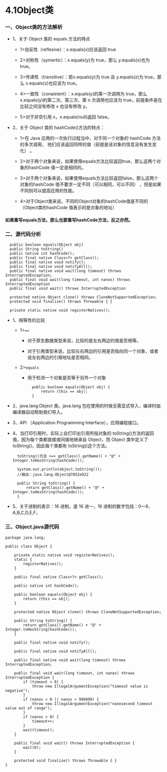 # 4.1Object类

### 一、Object类的方法解析

* 1、关于 Object 类的 equals 方法的特点 

   * 1>自反性（reflexive）：x.equals(x)应该返回 true 
      
   * 2>对称性（symertic）：x.equals(y)为 true，那么 y.equals(x)也为 true。 
      
   * 3>传递性（transitive）：若x.equals(y)为 true 且 y.equals(z)为 true，那么 x.equals(z)也应该为 true。 
      
   * 4>一致性（conaistent）：x.equals(y)的第一次调用为 true，那么 x.equals(y)的第二次、第三次、第 n 次调用也应该为 true，前提条件是在比较之间没有修改 x 也没有修改 y。 
      
   * 5>对于非空引用 x，x.equals(null)返回 false。 

* 2、关于 Object 类的 hashCode()方法的特点： 

   * 1>在 Java 应用的一次执行过程当中，对于同一个对象的 hashCode 方法的多次调用， 他们应该返回同样的值（前提是该对象的信息没有发生变化） 。 

   * 2>对于两个对象来说，如果使用equals方法比较返回true，那么这两个对象的hashCode 值一定是相同的。 

   * 3>对于两个对象来说，如果使用equals方法比较返回false，那么这两个对象的hashCode 值不要求一定不同（可以相同，可以不同） ，但是如果不同则可以提高应用的性能。 

   * 4>对于Object类来说，不同的Object对象的hashCode值是不同的（Object类的hashCode 值表示的是对象的地址）

####  如果重写equals方法，那么也要重写hashCode方法，反之亦然。








### 二、源代码分析

      public boolean equals(Object obj)
      public String toString()
      public native int hashCode();
      public final native Class<?> getClass();
      public final native void notify();
      public final native void notifyAll();
      public final native void wait(long timeout) throws InterruptedException;
      public final void wait(long timeout, int nanos) throws InterruptedException
      public final void wait() throws InterruptedException
   
      protected native Object clone() throws CloneNotSupportedException;
      protected void finalize() throws Throwable { }
      
      private static native void registerNatives();
      


* 1、相等性的比较

    * 1>`==`
    
        * 对于原生数据类型来说，比较的是左右两边的值是否相等。 
        
        * 对于引用类型来说，比较左右两边的引用是否指向同一个对象，或者说左右两边的引用地址是否相同。
        
    * 2>`equals`
    
        * 用于检测一个对象是否等于另外一个对象
        
                public boolean equals(Object obj) {
                    return (this == obj);
                }
        
* 2、java.lang.Object 类。java.lang 包在使用的时候无需显式导入，编译时由编译器自动帮助我们导入。         

* 3、API （Application Programming Interface），应用编程接口。 

* 4、当打印引用时，实际上会打印出引用所指对象的 toString()方法的返回值，因为每个类都直接或间接地继承自 Object，而 Object 类中定义了 toString()，因此每个类都有 toString()这个方法。 

        toString()方法 <=> getClass().getName() + "@" + Integer.toHexString(hashCode());
        
        System.out.println(object.toString());
        //输出：java.lang.Object@7852e922
        
        public String toString() {
            return getClass().getName() + "@" + Integer.toHexString(hashCode());
        }

* 5、关于进制的表示：16 进制，逢 16 进一，16 进制的数字包括：0～9，A,B,C,D,E,F， 

### 三、Object.java源代码

    package java.lang;

    public class Object {

        private static native void registerNatives();
        static {
            registerNatives();
        }

        public final native Class<?> getClass();

        public native int hashCode();

        public boolean equals(Object obj) {
            return (this == obj);
        }

        protected native Object clone() throws CloneNotSupportedException;

        public String toString() {
            return getClass().getName() + "@" + Integer.toHexString(hashCode());
        }

        public final native void notify();

        public final native void notifyAll();

        public final native void wait(long timeout) throws InterruptedException;

        public final void wait(long timeout, int nanos) throws InterruptedException {
            if (timeout < 0) {
                throw new IllegalArgumentException("timeout value is negative");
            }
            if (nanos < 0 || nanos > 999999) {
                throw new IllegalArgumentException("nanosecond timeout value out of range");
            }
            if (nanos > 0) {
                timeout++;
            }
            wait(timeout);
        }

        public final void wait() throws InterruptedException {
            wait(0);
        }

        protected void finalize() throws Throwable { }
    }

























